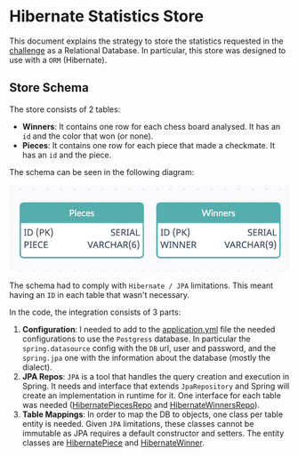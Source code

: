# Hibernate Statistics Store
This document explains the strategy to store the statistics requested in the [challenge](../README.md) as a Relational Database. In particular, this store was designed to use with a `ORM` (Hibernate). 
## Store Schema
The store consists of 2 tables:

- **Winners**: It contains one row for each chess board analysed. It has an `id` and the color that won (or none).  
- **Pieces**: It contains one row for each piece that made a checkmate. It has an `id` and the piece.

The schema can be seen in the following diagram:

![Hibernate Schema](Hibernate%20Schema.png)

The schema had to comply with `Hibernate / JPA` limitations. This meant having an `ID` in each table that wasn't necessary.

In the code, the integration consists of 3 parts:

1. **Configuration**: I needed to add to the [application.yml](../src/main/resources/application.yml) file the needed configurations to use the `Postgress` database. In particular the `spring.datasource` config with the `DB` url, user and password, and the `spring.jpa` one with the information about the database (mostly the dialect). 
2. **JPA Repos**: `JPA` is a tool that handles the query creation and execution in Spring. It needs and interface that extends `JpaRepository` and Spring will create an implementation in runtime for it. One interface for each table was needed ([HibernatePiecesRepo](../src/main/java/com/chess_challenge/java_1/statistics/repositories/hibernate/HibernatePiecesRepo.java) and [HibernateWinnersRepo](../src/main/java/com/chess_challenge/java_1/statistics/repositories/hibernate/HibernateWinnersRepo.java)). 
3. **Table Mappings**: In order to map the DB to objects, one class per table entity is needed. Given `JPA` limitations, these classes cannot be immutable as JPA requires a default constructor and setters. The entity classes are [HibernatePiece](../src/main/java/com/chess_challenge/java_1/statistics/repositories/hibernate/HibernatePiece.java) and [HibernateWinner](../src/main/java/com/chess_challenge/java_1/statistics/repositories/hibernate/HibernateWinner.java).   